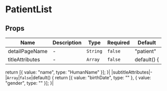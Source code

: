 # PatientList

## Props

<!-- @vuese:PatientList:props:start -->
|Name|Description|Type|Required|Default|
|---|---|---|---|---|
|detailPageName|-|`String`|`false`|"patient"|
|titleAttributes|-|`Array`|`false`|default() {
  return [{
    value: "name",
    type: "HumanName"
  }];
}|
|subtitleAttributes|-|`Array`|`false`|default() {
  return [{
    value: "birthDate",
    type: ""
  }, {
    value: "gender",
    type: ""
  }];
}|

<!-- @vuese:PatientList:props:end -->


